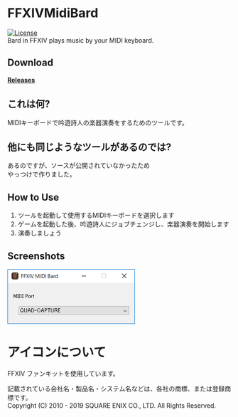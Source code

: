 # FFXIVMidiBard
[![License](https://img.shields.io/badge/license-BSD--3--Clause-blue.svg)](https://github.com/roy-n-roy/FFXIVMidiBard/blob/master/LICENSE)  
Bard in FFXIV plays music by your MIDI keyboard.

## Download
**[Releases](https://github.com/roy-n-roy/FFXIVMidiBard/releases)**

## これは何?
MIDIキーボードで吟遊詩人の楽器演奏をするためのツールです。

## 他にも同じようなツールがあるのでは?
あるのですが、ソースが公開されていなかったため  
やっつけで作りました。

## How to Use
1. ツールを起動して使用するMIDIキーボードを選択します
2. ゲームを起動した後、吟遊詩人にジョブチェンジし、楽器演奏を開始します
3. 演奏しましょう

## Screenshots
![main_view](https://raw.githubusercontent.com/roy-n-roy/FFXIVMidiBard/master/image/main_view.png)

# アイコンについて
FFXIV ファンキットを使用しています。

記載されている会社名・製品名・システム名などは、各社の商標、または登録商標です。  
Copyright (C) 2010 - 2019 SQUARE ENIX CO., LTD. All Rights Reserved. 
